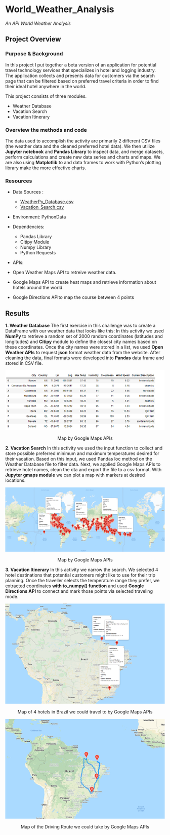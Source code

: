 # World_Weather_Analysis
*An API World Weather Analysis*

## Project Overview 
### Purpose & Background

In this project I put together a beta version of an application for potential travel technology services that specializes in hotel and 
logging industry.  The application collects and presents data for customers via the search page that can be filtered based on preferred 
travel criteria in order to find their ideal hotel anywhere in the world.

This project consists of three modules.

  -	Weather Database 
  -	Vacation Search  
  -	Vacation Itinerary
 
### Overview the methods and code
The data used to accomplish the activity are primarily 2 different CSV files (the weather data and the cleaned preferred hotel data). 
We then utilize **Jupyter notebook** and **Pandas Library** to inspect data, and merge datasets, perform calculations and create 
new data series and charts and maps.  We are also using **Matplotlib** to and data frames to work with Python’s plotting 
library make the more effective charts.

### Resources
- Data Sources :    
  - [WeatherPy_Database.csv](https://github.com/mjrotter4445/World_Weather_Analysis/blob/main/Weather_Database/WeatherPy_Database.csv)
  - [Vacation_Search.csv](https://github.com/mjrotter4445/World_Weather_Analysis/blob/main/Vacation_Search/WeatherPy_vacation.csv)


- Environment:  PythonData
- Dependencies: 
  -   Pandas Library
  -   Citipy Module
  -   Numpy Library
  -   Python Requests 
 - APIs: 
  -   Open Weather Maps API to retreive weather data.
  -   Google Maps API to create heat maps and retrieve information about hotels around the world.
  -   Google Directions APIto map the course between 4 points 
 
## Results 
 **1.   Weather Database**
The first exercise in this challenge was to create a DataFrame with our weather data that looks like this: 
In this activity we used **NumPy** to retrieve a random set of 2000 random coordinates (latitudes and longitudes)
and **Citipy** module to define the closest city names based on these coordinates.  Once the city names were stored 
in a list, we used **Open Weather APIs** to request **json** format weather data from the website.  After cleaning the data, 
final formats were developed into **Pandas** data frame and stored in CSV file.

<p align="center">
<img src="https://github.com/mjrotter4445/World_Weather_Analysis/blob/main/Weather_Database/WeatherPy_Dataframe_screenshot.png">
</p>

<p align="center">
Map by Google Maps APIs
</p>

**2.  Vacation Search** 
In this activity we used the input function to collect and store possible preferred minimum and maximum temperatures
desired for their vacation.   Based on this input, we used Pandas loc method on the Weather Database file to filter 
data.  Next, we applied Google Maps APIs to retrieve hotel names, clean the dta and export the file to a csv format.
With **Jupyter gmaps module** we can plot a map with markers at desired locations.      
         
![WeatherPy_travel_map_markers png](https://github.com/mjrotter4445/World_Weather_Analysis/blob/main/Vacation_Search/WeatherPy_vacation_map.png)
 
<p align="center">
Map by Google Maps APIs
</p>


**3.  Vacation Itinerary** 
In this activity we narrow the search.  We selected 4 hotel destinations that potential customers might like to use for their trip planning. 
Once the traveller selects the temperature range they prefer, we extracted coordinates **with to_numpy() function**
and used **Google Directions API** to connect and mark those points via selected traveling mode. 
  
 
  ![WeatherPy_travel_map png](https://github.com/mjrotter4445/World_Weather_Analysis/blob/main/Vacation_Itinerary/WeatherPy_travel_map_markers.png)
  
<p align="center">
Map of 4 hotels in Brazil we could travel to by Google Maps APIs
</p>

  
  ![WeatherPy_travel_map_markers png](https://github.com/mjrotter4445/World_Weather_Analysis/blob/main/Vacation_Itinerary/WeatherPy_travel_map.png)

<p align="center">
Map of the Driving Route we could take by Google Maps APIs
</p>

 

  
